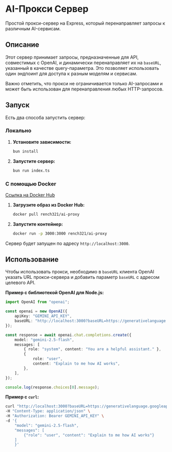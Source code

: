 # AI-Прокси Сервер

Простой прокси-сервер на Express, который перенаправляет запросы к различным AI-сервисам.

## Описание

Этот сервер принимает запросы, предназначенные для API, совместимых с OpenAI, и динамически перенаправляет их на `baseURL`, указанный в качестве query-параметра. Это позволяет использовать один эндпоинт для доступа к разным моделям и сервисам.

Важно отметить, что прокси не ограничивается только AI-запросами и может быть использован для перенаправления любых HTTP-запросов.

## Запуск

Есть два способа запустить сервер:

### Локально

1.  **Установите зависимости:**
    ```bash
    bun install
    ```

2.  **Запустите сервер:**
    ```bash
    bun run index.ts
    ```

### С помощью Docker

[Ссылка на Docker Hub](https://hub.docker.com/r/rench321/ai-proxy)

1.  **Загрузите образ из Docker Hub:**
    ```bash
    docker pull rench321/ai-proxy
    ```

2.  **Запустите контейнер:**
    ```bash
    docker run -p 3000:3000 rench321/ai-proxy
    ```

Сервер будет запущен по адресу `http://localhost:3000`.

## Использование

Чтобы использовать прокси, необходимо в `baseURL` клиента OpenAI указать URL прокси-сервера и добавить параметр `baseURL` с адресом целевого API.

**Пример с библиотекой OpenAI для Node.js:**

```typescript
import OpenAI from "openai";

const openai = new OpenAI({
    apiKey: "GEMINI_API_KEY",
    baseURL: "http://localhost:3000?baseURL=https://generativelanguage.googleapis.com/v1beta/openai"
});

const response = await openai.chat.completions.create({
    model: "gemini-2.5-flash",
    messages: [
        { role: "system", content: "You are a helpful assistant." },
        {
            role: "user",
            content: "Explain to me how AI works",
        },
    ],
});

console.log(response.choices[0].message);
```

**Пример с `curl`:**

```bash
curl "http://localhost:3000?baseURL=https://generativelanguage.googleapis.com/v1beta/openai/chat/completions" \
-H "Content-Type: application/json" \
-H "Authorization: Bearer GEMINI_API_KEY" \
-d '{
    "model": "gemini-2.5-flash",
    "messages": [
        {"role": "user", "content": "Explain to me how AI works"}
    ]
    }'
```